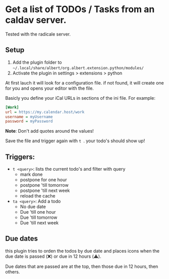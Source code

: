# Get a list of TODOs / Tasks from an caldav server.

Tested with the radicale server.

## Setup

1. Add the plugin folder to `~/.local/share/albert/org.albert.extension.python/modules/`
2. Activate the plugin in settings > extensions > python

At first lauch it will look for a configuration file. if not found, it will
create one for you and opens your editor with the file.

Basicly you define your iCal URLs in sections of the ini file. For example:

```ini
[Work]
url = https://my.calendar.host/work
username = myUsername
password = myPassword
```
**Note**: Don't add quotes around the values!

Save the file and trigger again with `t `. your todo's should show up!


## Triggers:

 * `t <query>`: lists the current todo's and filter with query
    * mark done
    * postpone for one hour
    * postpone 'till tomorrow
    * postpone 'till next week
    * reload the cache
 * `ta <query>`: Add a todo
    * No due date
    * Due 'till one hour
    * Due 'till tomorrow
    * Due 'till next week

## Due dates

this plugin tries to orden the todos by due date and places icons
when the due date is passed (❌) or due in 12 hours (⚠️).

Due dates that are passed are at the top, then those due in 12 hours,
then others.

